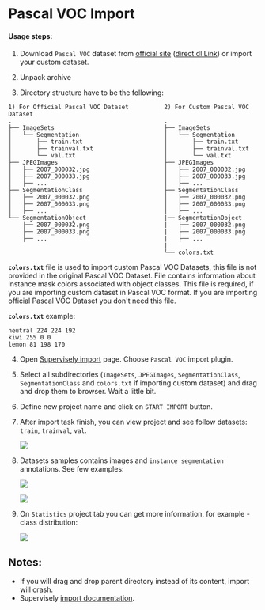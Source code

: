 # Pascal VOC Import

#### Usage steps:
1) Download `Pascal VOC` dataset from [official site](http://host.robots.ox.ac.uk/pascal/VOC/voc2012/index.html) ([direct dl Link](http://host.robots.ox.ac.uk/pascal/VOC/voc2012/VOCtrainval_11-May-2012.tar)) or import your custom dataset.

2) Unpack archive

3) Directory structure have to be the following:

```text     
1) For Official Pascal VOC Dataset          2) For Custom Pascal VOC Dataset
.                                           .    
├── ImageSets                               ├── ImageSets                                    
│   └── Segmentation                        │   └── Segmentation                                             
│       ├── train.txt                       │       ├── train.txt                                               
│       ├── trainval.txt                    │       ├── trainval.txt                                                                                               
│       └── val.txt                         │       └── val.txt                                                                                                   
├── JPEGImages                              ├── JPEGImages                                                                                        
│   ├── 2007_000032.jpg                     │   ├── 2007_000032.jpg                                                                                                               
│   ├── 2007_000033.jpg                     │   ├── 2007_000033.jpg                                                                       
│   ├── ...                                 │   ├── ...                                             
├── SegmentationClass                       ├── SegmentationClass                              
│   ├── 2007_000032.png                     │   ├── 2007_000032.png                                                                                
│   ├── 2007_000033.png                     │   ├── 2007_000033.png                                                                           
│   ├── ...                                 │   ├── ...                                                                  
└── SegmentationObject                      |── SegmentationObject                                               
    ├── 2007_000032.png                     |   ├── 2007_000032.png                                                                  
    ├── 2007_000033.png                     |   ├── 2007_000033.png                                              
    ├── ...                                 |   ├── ...   
                                            |
                                            └── colors.txt
```         
**`colors.txt`** file is used to import custom Pascal VOC Datasets, this file is not provided in the original Pascal VOC Dataset. File contains information about instance mask colors associated with object classes. This file is required, if you are importing custom dataset in Pascal VOC format. If you are importing official Pascal VOC Dataset you don't need this file.

**`colors.txt`** example:
```text     
neutral 224 224 192
kiwi 255 0 0
lemon 81 198 170
```
        

4) Open [Supervisely import](supervise.ly/import) page. Choose `Pascal VOC` import plugin.

5) Select all subdirectories (`ImageSets`, `JPEGImages`, `SegmentationClass`, `SegmentationClass` and `colors.txt` if importing custom dataset) and drag and drop them to browser. Wait a little bit.

6) Define new project name and click on `START IMPORT` button.

7) After import task finish, you can view project and see follow datasets: `train`, `trainval`, `val`.

    ![](https://imgur.com/37jUZZ1.jpg)

8) Datasets samples contains images and `instance segmentation` annotations. See few examples:

    ![](https://i.imgur.com/hJ93iv3.jpg)
    
    ![](https://i.imgur.com/UVqlFlp.jpg)

9) On `Statistics` project tab you can get more information, for example - class distribution:

    ![](https://i.imgur.com/BS79Qr2.png)
    
## Notes:
* If you will drag and drop parent directory instead of its content, import will crash.
* Supervisely [import documentation](https://docs.supervise.ly/import/).
